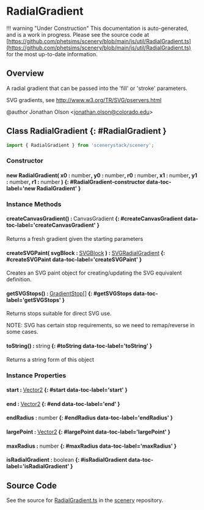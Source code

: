 # RadialGradient

!!! warning "Under Construction"
    This documentation is auto-generated, and is a work in progress. Please see the source code at
    [https://github.com/phetsims/scenery/blob/main/js/util/RadialGradient.ts](https://github.com/phetsims/scenery/blob/main/js/util/RadialGradient.ts) for the most up-to-date information.

## Overview

A radial gradient that can be passed into the 'fill' or 'stroke' parameters.

SVG gradients, see http://www.w3.org/TR/SVG/pservers.html

@author Jonathan Olson &lt;jonathan.olson@colorado.edu&gt;

## Class RadialGradient {: #RadialGradient }


```js
import { RadialGradient } from 'scenerystack/scenery';
```
### Constructor

#### new RadialGradient( x0 : <span style="font-weight: 400;"><span style="color: hsla(calc(var(--md-hue) + 180deg),80%,40%,1);">number</span></span>, y0 : <span style="font-weight: 400;"><span style="color: hsla(calc(var(--md-hue) + 180deg),80%,40%,1);">number</span></span>, r0 : <span style="font-weight: 400;"><span style="color: hsla(calc(var(--md-hue) + 180deg),80%,40%,1);">number</span></span>, x1 : <span style="font-weight: 400;"><span style="color: hsla(calc(var(--md-hue) + 180deg),80%,40%,1);">number</span></span>, y1 : <span style="font-weight: 400;"><span style="color: hsla(calc(var(--md-hue) + 180deg),80%,40%,1);">number</span></span>, r1 : <span style="font-weight: 400;"><span style="color: hsla(calc(var(--md-hue) + 180deg),80%,40%,1);">number</span></span> ) {: #RadialGradient-constructor data-toc-label='new RadialGradient' }

### Instance Methods

#### createCanvasGradient() : <span style="font-weight: 400;">CanvasGradient</span> {: #createCanvasGradient data-toc-label='createCanvasGradient' }

Returns a fresh gradient given the starting parameters

#### createSVGPaint( svgBlock : <span style="font-weight: 400;">[SVGBlock](../scenery/SVGBlock.md)</span> ) : <span style="font-weight: 400;">[SVGRadialGradient](../scenery/SVGRadialGradient.md)</span> {: #createSVGPaint data-toc-label='createSVGPaint' }

Creates an SVG paint object for creating/updating the SVG equivalent definition.

#### getSVGStops() : <span style="font-weight: 400;">[GradientStop](../scenery/Gradient.md#GradientStop)[]</span> {: #getSVGStops data-toc-label='getSVGStops' }

Returns stops suitable for direct SVG use.

NOTE: SVG has certain stop requirements, so we need to remap/reverse in some cases.

#### toString() : <span style="font-weight: 400;"><span style="color: hsla(calc(var(--md-hue) + 180deg),80%,40%,1);">string</span></span> {: #toString data-toc-label='toString' }

Returns a string form of this object

### Instance Properties

#### start : <span style="font-weight: 400;">[Vector2](../dot/Vector2.md)</span> {: #start data-toc-label='start' }

#### end : <span style="font-weight: 400;">[Vector2](../dot/Vector2.md)</span> {: #end data-toc-label='end' }

#### endRadius : <span style="font-weight: 400;"><span style="color: hsla(calc(var(--md-hue) + 180deg),80%,40%,1);">number</span></span> {: #endRadius data-toc-label='endRadius' }

#### largePoint : <span style="font-weight: 400;">[Vector2](../dot/Vector2.md)</span> {: #largePoint data-toc-label='largePoint' }

#### maxRadius : <span style="font-weight: 400;"><span style="color: hsla(calc(var(--md-hue) + 180deg),80%,40%,1);">number</span></span> {: #maxRadius data-toc-label='maxRadius' }

#### isRadialGradient : <span style="font-weight: 400;"><span style="color: hsla(calc(var(--md-hue) + 180deg),80%,40%,1);">boolean</span></span> {: #isRadialGradient data-toc-label='isRadialGradient' }



## Source Code

See the source for [RadialGradient.ts](https://github.com/phetsims/scenery/blob/main/js/util/RadialGradient.ts) in the [scenery](https://github.com/phetsims/scenery) repository.
